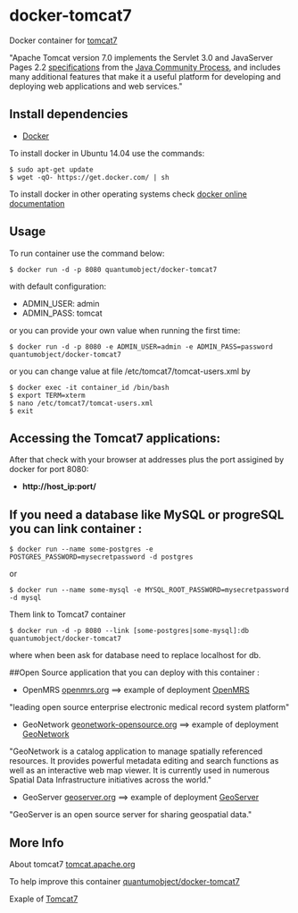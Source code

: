 # docker-tomcat7

Docker container for [tomcat7][3]

"Apache Tomcat version 7.0 implements the Servlet 3.0 and JavaServer Pages 2.2 [specifications][6] from the [Java Community Process][7], and includes many additional features that make it a useful platform for developing and deploying web applications and web services."

## Install dependencies

  - [Docker][2]

To install docker in Ubuntu 14.04 use the commands:

    $ sudo apt-get update
    $ wget -qO- https://get.docker.com/ | sh

 To install docker in other operating systems check [docker online documentation][4]

## Usage

To run container use the command below:

    $ docker run -d -p 8080 quantumobject/docker-tomcat7

with default configuration:

  - ADMIN_USER: admin
  - ADMIN_PASS: tomcat
  
or you can provide your own value when running the first time:

    $ docker run -d -p 8080 -e ADMIN_USER=admin -e ADMIN_PASS=password quantumobject/docker-tomcat7

or you can change value at file /etc/tomcat7/tomcat-users.xml by

    $ docker exec -it container_id /bin/bash
    $ export TERM=xterm
    $ nano /etc/tomcat7/tomcat-users.xml
    $ exit
  
## Accessing the Tomcat7 applications:

After that check with your browser at addresses plus the port assigined by docker for port 8080:

  - **http://host_ip:port/**


## If you need a database like MySQL or progreSQL you can link container :

    $ docker run --name some-postgres -e POSTGRES_PASSWORD=mysecretpassword -d postgres

or

    $ docker run --name some-mysql -e MYSQL_ROOT_PASSWORD=mysecretpassword -d mysql

Them link to Tomcat7 container

    $ docker run -d -p 8080 --link [some-postgres|some-mysql]:db quantumobject/docker-tomcat7

where when been ask for database need to replace localhost for db.

##Open Source application that you can deploy with this container :

- OpenMRS [openmrs.org][10] ==>  example of deployment [OpenMRS][8]

"leading open source enterprise electronic medical record system platform"

- GeoNetwork [geonetwork-opensource.org][11] ==> example of deployment [GeoNetwork][12]

"GeoNetwork is a catalog application to manage spatially referenced resources. It provides powerful metadata editing and search functions as well as an interactive web map viewer. It is currently used in numerous Spatial Data Infrastructure initiatives across the world." 

 - GeoServer [geoserver.org][13]  ==> example of deployment [GeoServer][14]
 
"GeoServer is an open source server for sharing geospatial data."


## More Info

About tomcat7 [tomcat.apache.org][1]

To help improve this container [quantumobject/docker-tomcat7][5]

Exaple of [Tomcat7][9]

[1]:https://tomcat.apache.org/index.html
[2]:https://www.docker.com
[3]:https://tomcat.apache.org/tomcat-7.0-doc/index.html
[4]:http://docs.docker.com
[5]:https://github.com/QuantumObject/docker-tomcat7
[6]:http://wiki.apache.org/tomcat/Specifications
[7]:https://www.jcp.org/en/home/index
[8]:http://www.quantumobject.com:49164/openmrs/
[9]:http://www.quantumobject.com:49164/
[10]:http://openmrs.org/
[11]:http://geonetwork-opensource.org/
[12]:http://www.quantumobject.com:49164/geonetwork/
[13]:http://geoserver.org/
[14]:http://www.quantumobject.com:49164/geoserver/
